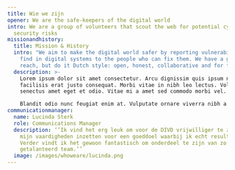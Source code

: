 ```yaml
---
title: Wie we zijn
opener: We are the safe-keepers of the digital world
intro: We are a group of volunteers that scout the web for potential cyber
  security risks
missionandhistory:
  title: Mission & History
  intro: "We aim to make the digital world safer by reporting vulnerabilities we
    find in digital systems to the people who can fix them. We have a global
    reach, but do it Dutch style: open, honest, collaborative and for free."
  description: >-
    Lorem ipsum dolor sit amet consectetur. Arcu dignissim quis ipsum nec. At
    facilisis erat justo consequat. Morbi vitae in nibh leo lectus. Volutpat
    senectus amet eget et odio. Vitae mi a amet sed commodo morbi vel. 

    Blandit odio nunc feugiat enim at. Vulputate ornare viverra nibh a sed at ligula sed amet. Odio sit convallis eget risus.
communicationmanager:
  name: Lucinda Sterk
  role: Communications Manager
  description: ‘’Ik vind het erg leuk om voor de DIVD vrijwilliger te zijn. Ik kan
    mijn vaardigheden inzetten voor een goeddoel waarbij ik echt resultaat zie.
    Verder vindt ik het gewoon fantastisch om onderdeel te zijn van zo’n leuk en
    getalanteerd team.’’
  image: /images/whoweare/lucinda.png
---
```

